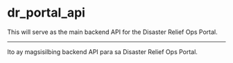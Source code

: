 # dr_portal_api

This will serve as the main backend API for the Disaster Relief Ops Portal.

---

Ito ay magsisilbing backend API para sa Disaster Relief Ops Portal.
